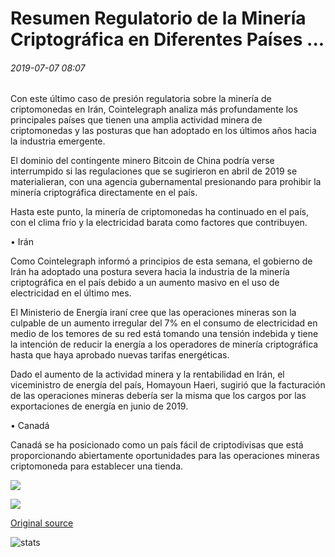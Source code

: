 # Resumen Regulatorio de la Minería Criptográfica en Diferentes Países ...

###### 2019-07-07 08:07

Con este último caso de presión regulatoria sobre la minería de criptomonedas en Irán, Cointelegraph analiza más profundamente los principales países que tienen una amplia actividad minera de criptomonedas y las posturas que han adoptado en los últimos años hacia la industria emergente.

El dominio del contingente minero Bitcoin de China podría verse interrumpido si las regulaciones que se sugirieron en abril de 2019 se materialieran, con una agencia gubernamental presionando para prohibir la minería criptográfica directamente en el país.

Hasta este punto, la minería de criptomonedas ha continuado en el país, con el clima frío y la electricidad barata como factores que contribuyen.

• Irán

Como Cointelegraph informó a principios de esta semana, el gobierno de Irán ha adoptado una postura severa hacia la industria de la minería criptográfica en el país debido a un aumento masivo en el uso de electricidad en el último mes.

El Ministerio de Energía iraní cree que las operaciones mineras son la culpable de un aumento irregular del 7% en el consumo de electricidad en medio de los temores de su red está tomando una tensión indebida y tiene la intención de reducir la energía a los operadores de minería criptográfica hasta que haya aprobado nuevas tarifas energéticas.

Dado el aumento de la actividad minera y la rentabilidad en Irán, el viceministro de energía del país, Homayoun Haeri, sugirió que la facturación de las operaciones mineras debería ser la misma que los cargos por las exportaciones de energía en junio de 2019.

• Canadá

Canadá se ha posicionado como un país fácil de criptodivisas que está proporcionando abiertamente oportunidades para las operaciones mineras criptomoneda para establecer una tienda.

![](https://s3.cointelegraph.com/storage/uploads/view/4f0596747c06fbd681a58fbc64f66e6e.jpeg)

![](https://s3.cointelegraph.com/storage/uploads/view/a98399a1d68f2517b300dd559434875d.png)

[Original source](https://cointelegraph.com/news/regulatory-overview-of-crypto-mining-in-different-countries)

![stats](https://c.statcounter.com/11760860/0/a89fa40b/1/ "stats")